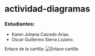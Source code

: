 # actividad-diagramas

### Estudiantes:
- Karen Johana Caicedo Arias.
- Oscar Guillermo Sierra Lozano.

Enlace de la cartilla: ![Enlace cartilla](https://online.fliphtml5.com/mqcdw/kggr/)
